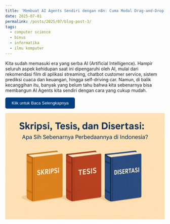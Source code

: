 ```yaml
---
title: 'Membuat AI Agents Sendiri dengan n8n: Cuma Modal Drag-and-Drop!'
date: 2025-07-01
permalink: /posts/2025/07/blog-post-3/
tags:
  - computer science
  - binus
  - informatika
  - ilmu komputer
---
```


Kita sudah memasuki era yang serba AI (Artificial Intelligence). Hampir seluruh aspek kehidupan saat ini dipengaruhi oleh AI, mulai dari rekomendasi film di aplikasi streaming, chatbot customer service, sistem prediksi cuaca dan keuangan, hingga self-driving car. Namun, di balik kecanggihan itu, banyak yang belum tahu bahwa kita sebenarnya bisa membangun AI Agents kita sendiri dengan cara yang cukup mudah.


<a href="https://socs.binus.ac.id/2025/07/01/membuat-ai-agents-sendiri-dengan-n8n-cuma-modal-drag-and-drop/" target="_blank">
  <button 
    style="padding: 10px 20px; background-color: #004080; color: white; border: none; border-radius: 5px; cursor: pointer; transition: background-color 0.3s;" 
    onmouseover="this.style.backgroundColor='#0059b3'" 
    onmouseout="this.style.backgroundColor='#004080'">
    Klik untuk Baca Selengkapnya
  </button>
</a>


![Alt Text](/images/blog-2.png "Membuat AI Agents Sendiri dengan n8n: Cuma Modal Drag-and-Drop!")



<!-- ## What is Artificial Intelligence?

Artificial Intelligence refers to the simulation of human intelligence in machines programmed to think and learn. It encompasses various subfields, such as:
- **Machine Learning (ML)**: Algorithms that enable systems to learn from data.
- **Natural Language Processing (NLP)**: The ability of machines to understand and generate human language.
- **Computer Vision (CV)**: Teaching machines to interpret and analyze visual data.

## Applications of AI

AI has numerous applications across industries:
1. **Healthcare**: Assisting in diagnosis, drug discovery, and personalized treatments.
2. **Finance**: Fraud detection, algorithmic trading, and risk assessment.
3. **Transportation**: Autonomous vehicles and traffic management systems.

## The Future of AI

As AI continues to evolve, it poses both opportunities and challenges. Ethical considerations, data privacy, and potential job displacement are critical issues that need to be addressed as we integrate AI into society.

Stay tuned for more insights into AI and its impact on our future. -->
